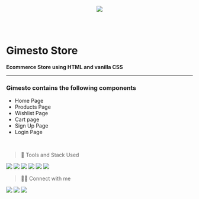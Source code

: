 <div style="text-align:center;margin-bottom:2rem">

![](/assets/readme/gimesto-store.gif)

</div>

</br>

# Gimesto Store

**Ecommerce Store using HTML and vanilla CSS**

---

### Gimesto contains the following components

- Home Page
- Products Page
- Wishlist Page
- Cart page
- Sign Up Page
- Login Page

</br>

> 🚀 Tools and Stack Used

<img src="https://img.shields.io/badge/HTML5-fca311?style=for-the-badge&logo=html5&logoColor=white">
<img src="https://img.shields.io/badge/CSS3-1572B6?style=for-the-badge&logo=css3&logoColor=white"/>
<img src="https://img.shields.io/badge/JavaScript-7b2cbf?style=for-the-badge&logo=javascript&logoColor=F7DF1E"/>
<img src="https://img.shields.io/badge/Visual_Studio_Code-4059ad?style=for-the-badge&logo=visual%20studio%20code&logoColor=white" />
<img src="https://img.shields.io/badge/Figma-ff0054?style=for-the-badge&logo=figma&logoColor=white" />
<img src="https://img.shields.io/badge/Netlify-00C7B7?style=for-the-badge&logo=netlify&logoColor=white" />

</br>

> 👨‍💻 Connect with me
> </br>

<a href="https://twitter.com/vrx29"><img src="https://img.shields.io/badge/Twitter-1DA1F2?style=for-the-badge&logo=twitter&logoColor=white"/></a>
<a href="https://github.com/vrx29/"><img src="https://img.shields.io/badge/GitHub-100000?style=for-the-badge&logo=github&logoColor=white"/></a>
<a href="https://www.linkedin.com/in/vrx29"><img src="https://img.shields.io/badge/LinkedIn-0077B5?style=for-the-badge&logo=linkedin&logoColor=white"/></a>
